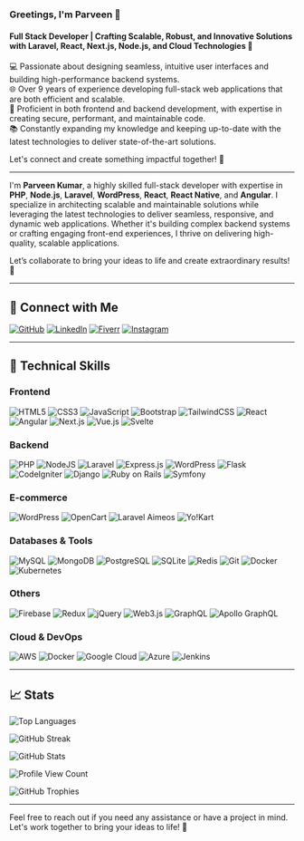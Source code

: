 ### **Greetings, I'm Parveen 👋**  
#### Full Stack Developer | Crafting Scalable, Robust, and Innovative Solutions with **Laravel**, **React**, **Next.js**, **Node.js**, and **Cloud Technologies** 🚀

💻 Passionate about designing seamless, intuitive user interfaces and building high-performance backend systems.  
🌐 Over 9 years of experience developing full-stack web applications that are both efficient and scalable.  
🔧 Proficient in both frontend and backend development, with expertise in creating secure, performant, and maintainable code.  
📚 Constantly expanding my knowledge and keeping up-to-date with the latest technologies to deliver state-of-the-art solutions.

Let's connect and create something impactful together! 💬

---

I'm **Parveen Kumar**, a highly skilled full-stack developer with expertise in **PHP**, **Node.js**, **Laravel**, **WordPress**, **React**, **React Native**, and **Angular**. I specialize in architecting scalable and maintainable solutions while leveraging the latest technologies to deliver seamless, responsive, and dynamic web applications. Whether it's building complex backend systems or crafting engaging front-end experiences, I thrive on delivering high-quality, scalable applications.

Let’s collaborate to bring your ideas to life and create extraordinary results! 🌟

---

## :wave: **Connect with Me**  
[![GitHub](https://img.shields.io/badge/GitHub-%23121011.svg?style=for-the-badge&logo=github&logoColor=white)](https://github.com/parveen-nishthatechnosoft/) [![LinkedIn](https://img.shields.io/badge/LinkedIn-%230A66C2.svg?style=for-the-badge&logo=linkedin&logoColor=white)](https://www.linkedin.com/in/parveen-mehta/) [![Fiverr](https://img.shields.io/badge/Fiverr-%2300B22D.svg?style=for-the-badge&logo=fiverr&logoColor=white)](https://www.fiverr.com/parveenkumar744) [![Instagram](https://img.shields.io/badge/Instagram-%23E4405F.svg?style=for-the-badge&logo=instagram&logoColor=white)](https://www.instagram.com/prvnmehta/)

---

## :briefcase: **Technical Skills**

### **Frontend**  
![HTML5](https://img.shields.io/badge/html5-%23E34F26.svg?style=for-the-badge&logo=html5&logoColor=white) 
![CSS3](https://img.shields.io/badge/css3-%231572B6.svg?style=for-the-badge&logo=css3&logoColor=white) 
![JavaScript](https://img.shields.io/badge/javascript-%23323330.svg?style=for-the-badge&logo=javascript&logoColor=%23F7DF1E) 
![Bootstrap](https://img.shields.io/badge/bootstrap-%238511FA.svg?style=for-the-badge&logo=bootstrap&logoColor=white) 
![TailwindCSS](https://img.shields.io/badge/tailwindcss-%2338B2AC.svg?style=for-the-badge&logo=tailwind-css&logoColor=white) 
![React](https://img.shields.io/badge/react-%2320232a.svg?style=for-the-badge&logo=react&logoColor=%2361DAFB) 
![Angular](https://img.shields.io/badge/angular-%23E23237.svg?style=for-the-badge&logo=angularjs&logoColor=white) 
![Next.js](https://img.shields.io/badge/next.js-%23000000.svg?style=for-the-badge&logo=nextdotjs&logoColor=white) 
![Vue.js](https://img.shields.io/badge/vuejs-%2335495e.svg?style=for-the-badge&logo=vue-dot-js&logoColor=%234FC08D) 
![Svelte](https://img.shields.io/badge/svelte-%23FF3E00.svg?style=for-the-badge&logo=svelte&logoColor=white)

### **Backend**  
![PHP](https://img.shields.io/badge/php-%23777BB4.svg?style=for-the-badge&logo=php&logoColor=white) 
![NodeJS](https://img.shields.io/badge/node.js-6DA55F?style=for-the-badge&logo=node.js&logoColor=white) 
![Laravel](https://img.shields.io/badge/laravel-%23FF2D20.svg?style=for-the-badge&logo=laravel&logoColor=white) 
![Express.js](https://img.shields.io/badge/express.js-%23404d59.svg?style=for-the-badge&logo=express&logoColor=%2361DAFB) 
![WordPress](https://img.shields.io/badge/WordPress-%23117AC9.svg?style=for-the-badge&logo=WordPress&logoColor=white) 
![Flask](https://img.shields.io/badge/flask-%23000000.svg?style=for-the-badge&logo=flask&logoColor=white) 
![CodeIgniter](https://img.shields.io/badge/CodeIgniter-%23EF4223.svg?style=for-the-badge&logo=CodeIgniter&logoColor=white) 
![Django](https://img.shields.io/badge/django-%23092E20.svg?style=for-the-badge&logo=django&logoColor=white) 
![Ruby on Rails](https://img.shields.io/badge/ruby%20on%20rails-%23CC0000.svg?style=for-the-badge&logo=ruby-on-rails&logoColor=white) 
![Symfony](https://img.shields.io/badge/symfony-%23000000.svg?style=for-the-badge&logo=symfony&logoColor=white)

### **E-commerce**  
![WordPress](https://img.shields.io/badge/WordPress-%23117AC9.svg?style=for-the-badge&logo=WordPress&logoColor=white) 
![OpenCart](https://img.shields.io/badge/OpenCart-%2317A2B8.svg?style=for-the-badge&logo=opencart&logoColor=white) 
![Laravel Aimeos](https://img.shields.io/badge/Laravel%20Aimeos-%23FF2D20.svg?style=for-the-badge&logo=laravel&logoColor=white) 
![Yo!Kart](https://img.shields.io/badge/Yo!Kart-%23FF2D20.svg?style=for-the-badge&logo=yokart&logoColor=white)

### **Databases & Tools**  
![MySQL](https://img.shields.io/badge/MySQL-%234479A1.svg?style=for-the-badge&logo=mysql&logoColor=white) 
![MongoDB](https://img.shields.io/badge/MongoDB-%2347A248.svg?style=for-the-badge&logo=mongodb&logoColor=white) 
![PostgreSQL](https://img.shields.io/badge/PostgreSQL-%23336791.svg?style=for-the-badge&logo=postgresql&logoColor=white) 
![SQLite](https://img.shields.io/badge/sqlite-%2307405e.svg?style=for-the-badge&logo=sqlite&logoColor=white) 
![Redis](https://img.shields.io/badge/redis-%23DC382D.svg?style=for-the-badge&logo=redis&logoColor=white) 
![Git](https://img.shields.io/badge/git-%23F1502F.svg?style=for-the-badge&logo=git&logoColor=white) 
![Docker](https://img.shields.io/badge/docker-%232496ED.svg?style=for-the-badge&logo=docker&logoColor=white) 
![Kubernetes](https://img.shields.io/badge/kubernetes-%23326ce5.svg?style=for-the-badge&logo=kubernetes&logoColor=white)

### **Others**  
![Firebase](https://img.shields.io/badge/firebase-%23FFCA28.svg?style=for-the-badge&logo=firebase&logoColor=white) 
![Redux](https://img.shields.io/badge/redux-%23593d88.svg?style=for-the-badge&logo=redux&logoColor=white) 
![jQuery](https://img.shields.io/badge/jquery-%230769AD.svg?style=for-the-badge&logo=jquery&logoColor=white) 
![Web3.js](https://img.shields.io/badge/web3.js-F16822?style=for-the-badge&logo=web3.js&logoColor=white) 
![GraphQL](https://img.shields.io/badge/graphql-%23E10098.svg?style=for-the-badge&logo=graphql&logoColor=white) 
![Apollo GraphQL](https://img.shields.io/badge/apollo%20graphql-311C87?style=for-the-badge&logo=apollo-graphql&logoColor=white)

### **Cloud & DevOps**  
![AWS](https://img.shields.io/badge/AWS-%23FF9900.svg?style=for-the-badge&logo=amazon-aws&logoColor=white) 
![Docker](https://img.shields.io/badge/docker-%230db7ed.svg?style=for-the-badge&logo=docker&logoColor=white) 
![Google Cloud](https://img.shields.io/badge/GoogleCloud-%234285F4.svg?style=for-the-badge&logo=google-cloud&logoColor=white) 
![Azure](https://img.shields.io/badge/azure-%230072C6.svg?style=for-the-badge&logo=microsoft-azure&logoColor=white) 
![Jenkins](https://img.shields.io/badge/jenkins-%232C5263.svg?style=for-the-badge&logo=jenkins&logoColor=white)

---

## :chart_with_upwards_trend: **Stats**
![Top Languages](https://github-readme-stats.vercel.app/api/top-langs?username=parveen-nishthatechnosoft&show_icons=true&locale=en&layout=compact&theme=tokyonight)

![GitHub Streak](https://github-readme-streak-stats.herokuapp.com/?user=parveen-nishthatechnosoft&theme=tokyonight)

![GitHub Stats](https://github-readme-stats.vercel.app/api?username=parveen-nishthatechnosoft&show_icons=true&locale=en&theme=tokyonight)

![Profile View Count](https://komarev.com/ghpvc/?username=parveen-nishthatechnosoft)

![GitHub Trophies](https://github-profile-trophy.vercel.app/?username=parveen-nishthatechnosoft&theme=tokyonight)

---

Feel free to reach out if you need any assistance or have a project in mind. Let's work together to bring your ideas to life! 💬
